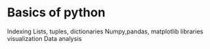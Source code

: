 # Basics of python
Indexing
Lists, tuples, dictionaries
Numpy,pandas, matplotlib libraries
visualization
Data analysis
